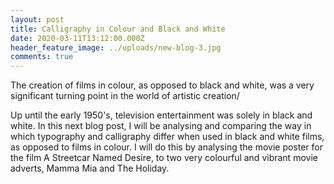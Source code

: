 ```yaml
---
layout: post
title: Calligraphy in Colour and Black and White
date: 2020-03-11T13:12:00.000Z
header_feature_image: ../uploads/new-blog-3.jpg
comments: true
---
```

The creation of films in colour, as opposed to black and white, was a very significant turning point in the world of artistic creation/

Up until the early 1950's, television entertainment was solely in black and white. In this next blog post, I will be analysing and comparing the way in which typography and calligraphy differ when used in black and white films, as opposed to films in colour. I will do this by analysing the movie poster for the film A Streetcar Named Desire, to two very colourful and vibrant movie adverts, Mamma Mia and The Holiday.